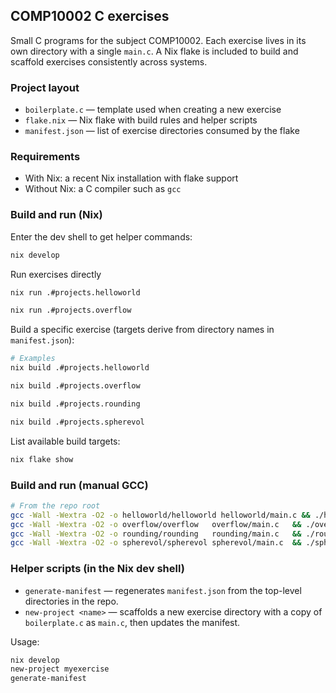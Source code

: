 ## COMP10002 C exercises

Small C programs for the subject COMP10002. Each exercise lives in its own directory with a single `main.c`. A Nix flake is included to build and scaffold exercises consistently across systems.

### Project layout

- `boilerplate.c` — template used when creating a new exercise
- `flake.nix` — Nix flake with build rules and helper scripts
- `manifest.json` — list of exercise directories consumed by the flake

### Requirements

- With Nix: a recent Nix installation with flake support
- Without Nix: a C compiler such as `gcc`

### Build and run (Nix)

Enter the dev shell to get helper commands:

```sh
nix develop
```

Run exercises directly

```sh
nix run .#projects.helloworld

nix run .#projects.overflow
```

Build a specific exercise (targets derive from directory names in `manifest.json`):

```sh
# Examples
nix build .#projects.helloworld

nix build .#projects.overflow

nix build .#projects.rounding

nix build .#projects.spherevol
```

List available build targets:

```sh
nix flake show
```

### Build and run (manual GCC)

```sh
# From the repo root
gcc -Wall -Wextra -O2 -o helloworld/helloworld helloworld/main.c && ./helloworld/helloworld
gcc -Wall -Wextra -O2 -o overflow/overflow   overflow/main.c   && ./overflow/overflow
gcc -Wall -Wextra -O2 -o rounding/rounding   rounding/main.c   && ./rounding/rounding
gcc -Wall -Wextra -O2 -o spherevol/spherevol spherevol/main.c  && ./spherevol/spherevol
```

### Helper scripts (in the Nix dev shell)

- `generate-manifest` — regenerates `manifest.json` from the top-level directories in the repo.
- `new-project <name>` — scaffolds a new exercise directory with a copy of `boilerplate.c` as `main.c`, then updates the manifest.

Usage:

```sh
nix develop
new-project myexercise
generate-manifest
```
